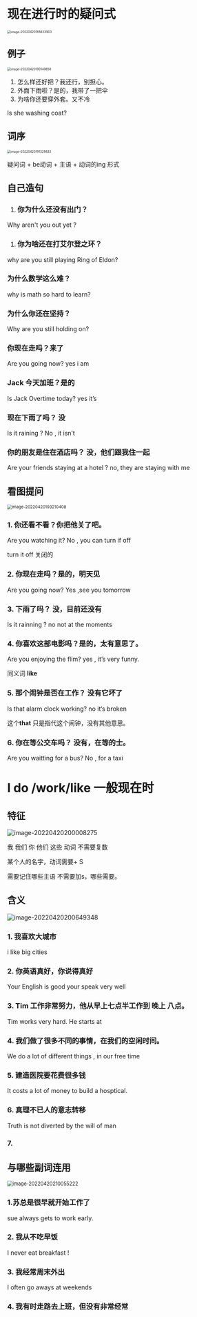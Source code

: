 # 现在进行时的疑问式

<img src="%E7%8E%B0%E5%9C%A8%E8%BF%9B%E8%A1%8C%E6%97%B6%E7%9A%84%E7%96%91%E9%97%AE%E5%BC%8F-4.20.assets/image-20220420185633903.png" alt="image-20220420185633903" style="zoom:50%;" />

## 例子

<img src="%E7%8E%B0%E5%9C%A8%E8%BF%9B%E8%A1%8C%E6%97%B6%E7%9A%84%E7%96%91%E9%97%AE%E5%BC%8F-4.20.assets/image-20220420190149858.png" alt="image-20220420190149858" style="zoom:50%;" />



1. 怎么样还好把？我还行，别担心。
2. 外面下雨啦？是的，我带了一把伞
3. 为啥你还要穿外套。又不冷



Is she washing coat?





## 词序



<img src="%E7%8E%B0%E5%9C%A8%E8%BF%9B%E8%A1%8C%E6%97%B6%E7%9A%84%E7%96%91%E9%97%AE%E5%BC%8F-4.20.assets/image-20220420191329833.png" alt="image-20220420191329833" style="zoom:50%;" />



疑问词 + be动词  + 主语   + 动词的ing 形式



## 自己造句

1. ### 你为什么还没有出门？

Why aren't you out yet ?

1. ### 你为啥还在打艾尔登之环？

why are you still playing Ring of Eldon?

### 为什么数学这么难？

why is math so hard to learn?

### 为什么你还在坚持？

Why are you still holding on?

### 你现在走吗？来了

Are you going now? yes i am

### Jack 今天加班？是的

Is Jack  Overtime today? yes it’s

### 现在下雨了吗？ 没

Is it  raining ? No , it isn’t

### 你的朋友是住在酒店吗？ 没，他们跟我住一起

Are your friends staying at a hotel ? no, they are staying with me





## 看图提问



<img src="%E7%8E%B0%E5%9C%A8%E8%BF%9B%E8%A1%8C%E6%97%B6%E7%9A%84%E7%96%91%E9%97%AE%E5%BC%8F-4.20.assets/image-20220420193210408.png" alt="image-20220420193210408" style="zoom: 67%;" />



### 1. 你还看不看？你把他关了吧。

Are you watching it? No , you can turn if off

turn it off 关闭的



### 2. 你现在走吗？是的，明天见

Are you going now?  Yes ,see you tomorrow

### 3. 下雨了吗？ 没，目前还没有

Is it rainning ? no not at the moments

### 4. 你喜欢这部电影吗？是的，太有意思了。

Are you enjoying the flim? yes , it’s very funny.

同义词 **like**

### 5. 那个闹钟是否在工作？ 没有它坏了

Is  that alarm clock working?  no it‘s broken

这个**that** 只是指代这个闹钟，没有其他意思。



### 6. 你在等公交车吗？ 没有，在等的士。

Are you waitting for a bus? No , for a taxi



# I do /work/like  一般现在时

## 特征

![image-20220420200008275](%E7%8E%B0%E5%9C%A8%E8%BF%9B%E8%A1%8C%E6%97%B6%E7%9A%84%E7%96%91%E9%97%AE%E5%BC%8F-4.20.assets/image-20220420200008275-16504560097795.png)



我 我们 你 他们 这些 动词 不需要复数

某个人的名字，动词需要+ S

需要记住哪些主语 不需要加s，哪些需要。

## 含义

![image-20220420200649348](%E7%8E%B0%E5%9C%A8%E8%BF%9B%E8%A1%8C%E6%97%B6%E7%9A%84%E7%96%91%E9%97%AE%E5%BC%8F-4.20.assets/image-20220420200649348-16504564109866.png)



### 1. 我喜欢大城市

i like big cities

### 2. 你英语真好，你说得真好

Your English is good your speak very well

### 3. Tim 工作非常努力，他从早上七点半工作到 晚上 八点。

Tim works very hard. He starts at 

### 4. 我们做了很多不同的事情，在我们的空闲时间。

We do a lot of different things , in our free time

### 5. 建造医院要花费很多钱

It costs a lot of money to build a hosptical.

### 6. 真理不已人的意志转移

Truth is not diverted by the will of man

### 7. 





## 与哪些副词连用

<img src="%E7%8E%B0%E5%9C%A8%E8%BF%9B%E8%A1%8C%E6%97%B6%E7%9A%84%E7%96%91%E9%97%AE%E5%BC%8F-4.20.assets/image-20220420210055222.png" alt="image-20220420210055222" style="zoom: 80%;" />

### 1.苏总是很早就开始工作了

sue always gets to work early.

### 2. 我从不吃早饭

I never eat breakfast !

### 3. 我经常周末外出

I often go aways at weekends

### 4. 我有时走路去上班，但没有非常经常